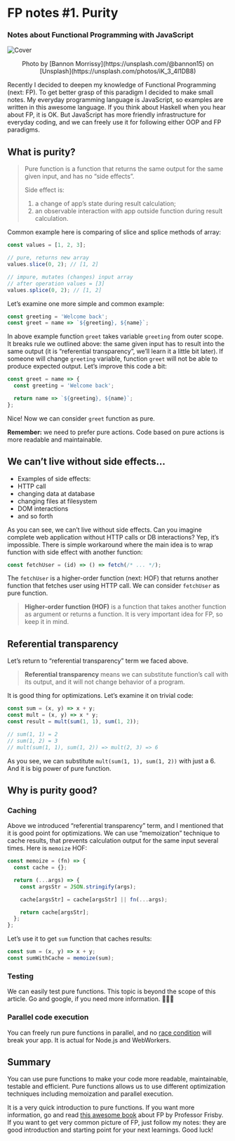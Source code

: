 # FP notes #1. Purity

### Notes about Functional Programming with JavaScript

![Cover](https://raw.githubusercontent.com/balovbohdan/balovbohdan.github.io/main/dist/content/blog/posts/fp-notes-purity-1/cover.jpg)
<center>Photo by [Bannon Morrissy](https://unsplash.com/@bannon15) on [Unsplash](https://unsplash.com/photos/iK_3_4l1DB8)</center>

Recently I decided to deepen my knowledge of Functional Programming (next: FP). To get better grasp of this paradigm I decided to make small notes. My everyday programming language is JavaScript, so examples are written in this awesome language. If you think about Haskell when you hear about FP, it is OK. But JavaScript has more friendly infrastructure for everyday coding, and we can freely use it for following either OOP and FP paradigms.

## What is purity?

> Pure function is a function that returns the same output for the same given input, and has no “side effects”.
>
> Side effect is:
> 1) a change of app’s state during result calculation;
> 2) an observable interaction with app outside function during result calculation.

Common example here is comparing of slice and splice methods of array:

```js
const values = [1, 2, 3];

// pure, returns new array
values.slice(0, 2); // [1, 2]

// impure, mutates (changes) input array
// after operation values = [3]
values.splice(0, 2); // [1, 2]
```

Let’s examine one more simple and common example:

```js
const greeting = 'Welcome back';
const greet = name => `${greeting}, ${name}`;
```

In above example function `greet` takes variable `greeting` from outer scope. It breaks rule we outlined above: the same given input has to result into the same output (it is “referential transparency”, we’ll learn it a little bit later). If someone will change `greeting` variable, function `greet` will not be able to produce expected output. Let’s improve this code a bit:

```js
const greet = name => {
  const greeting = 'Welcome back';

  return name => `${greeting}, ${name}`;
};
```

Nice! Now we can consider `greet` function as pure.

**Remember:** we need to prefer pure actions. Code based on pure actions is more readable and maintainable.

## We can’t live without side effects…

- Examples of side effects:
- HTTP call
- changing data at database
- changing files at filesystem
- DOM interactions
- and so forth

As you can see, we can’t live without side effects. Can you imagine complete web application without HTTP calls or DB interactions? Yep, it’s impossible. There is simple workaround where the main idea is to wrap function with side effect with another function:

```js
const fetchUser = (id) => () => fetch(/* ... */);
```

The `fetchUser` is a higher-order function (next: HOF) that returns another function that fetches user using HTTP call. We can consider `fetchUser` as pure function.

> **Higher-order function (HOF)** is a function that takes another function as argument or returns a function. It is very important idea for FP, so keep it in mind.

## Referential transparency

Let’s return to “referential transparency” term we faced above.

> **Referential transparency** means we can substitute function’s call with its output, and it will not change behavior of a program.

It is good thing for optimizations. Let’s examine it on trivial code:

```js
const sum = (x, y) => x + y;
const mult = (x, y) => x * y;
const result = mult(sum(1, 1), sum(1, 2));

// sum(1, 1) = 2
// sum(1, 2) = 3
// mult(sum(1, 1), sum(1, 2)) => mult(2, 3) => 6
```

As you see, we can substitute `mult(sum(1, 1), sum(1, 2))` with just a 6. And it is big power of pure function.

## Why is purity good?

### Caching

Above we introduced “referential transparency” term, and I mentioned that it is good point for optimizations. We can use “memoization” technique to cache results, that prevents calculation output for the same input several times. Here is `memoize` HOF:

```js
const memoize = (fn) => {
  const cache = {};

  return (...args) => {
    const argsStr = JSON.stringify(args);

    cache[argsStr] = cache[argsStr] || fn(...args);

    return cache[argsStr];
  };
};
```

Let’s use it to get `sum` function that caches results:

```js
const sum = (x, y) => x + y;
const sumWithCache = memoize(sum);
```

### Testing

We can easily test pure functions. This topic is beyond the scope of this article. Go and google, if you need more information. 🏄🏿‍♂️

### Parallel code execution

You can freely run pure functions in parallel, and no [race condition](https://en.wikipedia.org/wiki/Race_condition) will break your app. It is actual for Node.js and WebWorkers.

## Summary

You can use pure functions to make your code more readable, maintainable, testable and efficient. Pure functions allows us to use different optimization techniques including memoization and parallel execution.

It is a very quick introduction to pure functions. If you want more information, go and read [this awesome book](https://mostly-adequate.gitbook.io/mostly-adequate-guide/) about FP by Professor Frisby. If you want to get very common picture of FP, just follow my notes: they are good introduction and starting point for your next learnings. Good luck!
